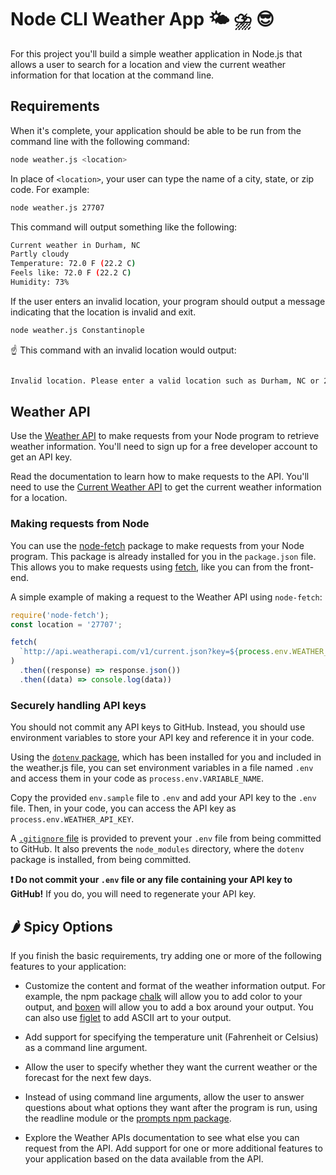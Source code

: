 # Node CLI Weather App 🌤️ ⛈️ 😎

For this project you'll build a simple weather application in Node.js that allows a user to search for a location and view the current weather information for that location at the command line.

## Requirements

When it's complete, your application should be able to be run from the command line with the following command:

```sh
node weather.js <location>
```

In place of `<location>`, your user can type the name of a city, state, or zip code. For example:

```sh
node weather.js 27707

```

This command will output something like the following:

```sh
Current weather in Durham, NC
Partly cloudy
Temperature: 72.0 F (22.2 C)
Feels like: 72.0 F (22.2 C)
Humidity: 73%
```

If the user enters an invalid location, your program should output a message indicating that the location is invalid and exit.

```sh
node weather.js Constantinople

```

☝️ This command with an invalid location would output:

```sh

Invalid location. Please enter a valid location such as Durham, NC or 27707.
```

## Weather API

Use the [Weather API](https://www.weatherapi.com/docs/) to make requests from your Node program to retrieve weather information. You'll need to sign up for a free developer account to get an API key.

Read the documentation to learn how to make requests to the API. You'll need to use the [Current Weather API](https://www.weatherapi.com/docs/#current) to get the current weather information for a location.

### Making requests from Node

You can use the [node-fetch](https://www.npmjs.com/package/node-fetch) package to make requests from your Node program. This package is already installed for you in the `package.json` file. This allows you to make requests using [fetch](https://developer.mozilla.org/en-US/docs/Web/API/Fetch_API), like you can from the front-end.

A simple example of making a request to the Weather API using `node-fetch`:

```js
require('node-fetch');
const location = '27707';

fetch(
  `http://api.weatherapi.com/v1/current.json?key=${process.env.WEATHER_API_KEY}&q=${location}`
)
  .then((response) => response.json())
  .then((data) => console.log(data))
```

### Securely handling API keys

You should not commit any API keys to GitHub. Instead, you should use environment variables to store your API key and reference it in your code.

Using the [`dotenv` package](https://www.npmjs.com/package/dotenv), which has been installed for you and included in the weather.js file, you can set environment variables in a file named `.env` and access them in your code as `process.env.VARIABLE_NAME`.

Copy the provided `env.sample` file to `.env` and add your API key to the `.env` file. Then, in your code, you can access the API key as `process.env.WEATHER_API_KEY`.

A [`.gitignore` file](https://docs.github.com/en/get-started/getting-started-with-git/ignoring-files) is provided to prevent your `.env` file from being committed to GitHub. It also prevents the `node_modules` directory, where the `dotenv` package is installed, from being committed.

**❗ Do not commit your `.env` file or any file containing your API key to GitHub!** If you do, you will need to regenerate your API key.

## 🌶️ Spicy Options

If you finish the basic requirements, try adding one or more of the following features to your application:

- Customize the content and format of the weather information output. For example, the npm package [chalk](https://www.npmjs.com/package/chalk) will allow you to add color to your output, and [boxen](https://www.npmjs.com/package/boxen) will allow you to add a box around your output. You can also use [figlet](https://www.npmjs.com/package/figlet) to add ASCII art to your output.

- Add support for specifying the temperature unit (Fahrenheit or Celsius) as a command line argument.
- Allow the user to specify whether they want the current weather or the forecast for the next few days.
- Instead of using command line arguments, allow the user to answer questions about what options they want after the program is run, using the readline module or the [prompts npm package](https://www.npmjs.com/package/prompts).
- Explore the Weather APIs documentation to see what else you can request from the API. Add support for one or more additional features to your application based on the data available from the API.

